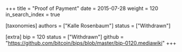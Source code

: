 +++
title = "Proof of Payment"
date = 2015-07-28
weight = 120
in_search_index = true

[taxonomies]
authors = ["Kalle Rosenbaum"]
status = ["Withdrawn"]

[extra]
bip = 120
status = ["Withdrawn"]
github = "https://github.com/bitcoin/bips/blob/master/bip-0120.mediawiki"
+++

